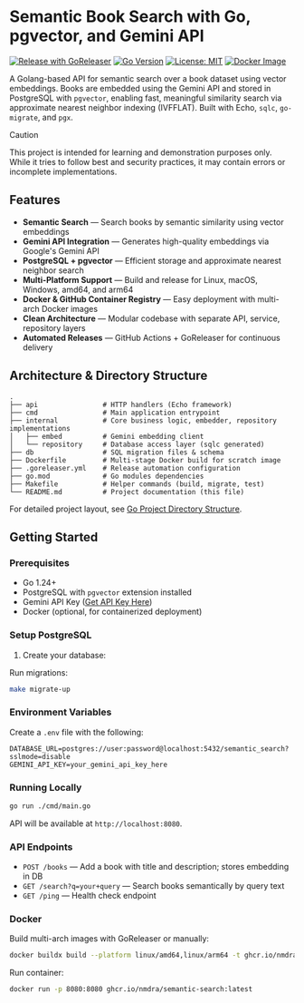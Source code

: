 # Semantic Book Search with Go, pgvector, and Gemini API

[![Release with GoReleaser](https://github.com/nmdra/Semantic-Search/actions/workflows/release.yaml/badge.svg)](https://github.com/nmdra/Semantic-Search/actions/workflows/release.yaml)
[![Go Version](https://img.shields.io/badge/go-1.24-blue.svg)](https://golang.org/dl/)
[![License: MIT](https://img.shields.io/badge/license-MIT-green.svg)](LICENSE)
[![Docker Image](https://img.shields.io/badge/docker-ghcr.io%2Fnmdra%2Fsemantic--search-blue?logo=docker)](https://ghcr.io/nmdra/semantic-search)

A Golang-based API for semantic search over a book dataset using vector embeddings. Books are embedded using the Gemini API and stored in PostgreSQL with `pgvector`, enabling fast, meaningful similarity search via approximate nearest neighbor indexing (IVFFLAT). Built with Echo, `sqlc`, `go-migrate`, and `pgx`.

> [!CAUTION]
> This project is intended for learning and demonstration purposes only.
> While it tries to follow best and security practices, it may contain errors or incomplete implementations.

## Features

* **Semantic Search** — Search books by semantic similarity using vector embeddings
* **Gemini API Integration** — Generates high-quality embeddings via Google's Gemini API
* **PostgreSQL + pgvector** — Efficient storage and approximate nearest neighbor search
* **Multi-Platform Support** — Build and release for Linux, macOS, Windows, amd64, and arm64
* **Docker & GitHub Container Registry** — Easy deployment with multi-arch Docker images
* **Clean Architecture** — Modular codebase with separate API, service, repository layers
* **Automated Releases** — GitHub Actions + GoReleaser for continuous delivery

## Architecture & Directory Structure

```
.
├── api                # HTTP handlers (Echo framework)
├── cmd                # Main application entrypoint
├── internal           # Core business logic, embedder, repository implementations
│   ├── embed          # Gemini embedding client
│   └── repository     # Database access layer (sqlc generated)
├── db                 # SQL migration files & schema
├── Dockerfile         # Multi-stage Docker build for scratch image
├── .goreleaser.yml    # Release automation configuration
├── go.mod             # Go modules dependencies
├── Makefile           # Helper commands (build, migrate, test)
└── README.md          # Project documentation (this file)
```

For detailed project layout, see [Go Project Directory Structure](https://gist.github.com/ayoubzulfiqar/9f1a34049332711fddd4d4b2bfd46096).

## Getting Started

### Prerequisites

* Go 1.24+
* PostgreSQL with `pgvector` extension installed
* Gemini API Key ([Get API Key Here](https://aistudio.google.com/app/apikey))
* Docker (optional, for containerized deployment)

### Setup PostgreSQL

1. Create your database:

Run migrations:

```bash
make migrate-up
```

### Environment Variables

Create a `.env` file with the following:

```
DATABASE_URL=postgres://user:password@localhost:5432/semantic_search?sslmode=disable
GEMINI_API_KEY=your_gemini_api_key_here
```

### Running Locally

```bash
go run ./cmd/main.go
```

API will be available at `http://localhost:8080`.

### API Endpoints

* `POST /books` — Add a book with title and description; stores embedding in DB
* `GET /search?q=your+query` — Search books semantically by query text
* `GET /ping` — Health check endpoint

### Docker

Build multi-arch images with GoReleaser or manually:

```bash
docker buildx build --platform linux/amd64,linux/arm64 -t ghcr.io/nmdra/semantic-search:latest .
```

Run container:

```bash
docker run -p 8080:8080 ghcr.io/nmdra/semantic-search:latest
```
